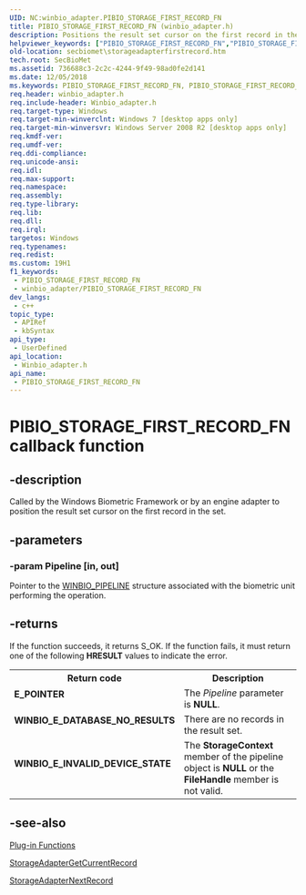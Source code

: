 ```yaml
---
UID: NC:winbio_adapter.PIBIO_STORAGE_FIRST_RECORD_FN
title: PIBIO_STORAGE_FIRST_RECORD_FN (winbio_adapter.h)
description: Positions the result set cursor on the first record in the set.
helpviewer_keywords: ["PIBIO_STORAGE_FIRST_RECORD_FN","PIBIO_STORAGE_FIRST_RECORD_FN callback","StorageAdapterFirstRecord","StorageAdapterFirstRecord callback function [Windows Biometric Framework API]","secbiomet.storageadapterfirstrecord","winbio_adapter/StorageAdapterFirstRecord"]
old-location: secbiomet\storageadapterfirstrecord.htm
tech.root: SecBioMet
ms.assetid: 736688c3-2c2c-4244-9f49-98ad0fe2d141
ms.date: 12/05/2018
ms.keywords: PIBIO_STORAGE_FIRST_RECORD_FN, PIBIO_STORAGE_FIRST_RECORD_FN callback, StorageAdapterFirstRecord, StorageAdapterFirstRecord callback function [Windows Biometric Framework API], secbiomet.storageadapterfirstrecord, winbio_adapter/StorageAdapterFirstRecord
req.header: winbio_adapter.h
req.include-header: Winbio_adapter.h
req.target-type: Windows
req.target-min-winverclnt: Windows 7 [desktop apps only]
req.target-min-winversvr: Windows Server 2008 R2 [desktop apps only]
req.kmdf-ver: 
req.umdf-ver: 
req.ddi-compliance: 
req.unicode-ansi: 
req.idl: 
req.max-support: 
req.namespace: 
req.assembly: 
req.type-library: 
req.lib: 
req.dll: 
req.irql: 
targetos: Windows
req.typenames: 
req.redist: 
ms.custom: 19H1
f1_keywords:
 - PIBIO_STORAGE_FIRST_RECORD_FN
 - winbio_adapter/PIBIO_STORAGE_FIRST_RECORD_FN
dev_langs:
 - c++
topic_type:
 - APIRef
 - kbSyntax
api_type:
 - UserDefined
api_location:
 - Winbio_adapter.h
api_name:
 - PIBIO_STORAGE_FIRST_RECORD_FN
---
```


# PIBIO_STORAGE_FIRST_RECORD_FN callback function


## -description

Called by the Windows Biometric Framework or by an engine adapter to position the result set cursor on the first record in the set.

## -parameters

### -param Pipeline [in, out]

Pointer to the <a href="/windows/desktop/api/winbio_adapter/ns-winbio_adapter-winbio_pipeline">WINBIO_PIPELINE</a> structure associated with the biometric unit performing the operation.

## -returns

If the function succeeds, it returns S_OK. If the function fails, it must return one of the following <b>HRESULT</b> values to indicate the error.

<table>
<tr>
<th>Return code</th>
<th>Description</th>
</tr>
<tr>
<td width="40%">
<dl>
<dt><b>E_POINTER</b></dt>
</dl>
</td>
<td width="60%">
The <i>Pipeline</i> parameter is <b>NULL</b>.

</td>
</tr>
<tr>
<td width="40%">
<dl>
<dt><b>WINBIO_E_DATABASE_NO_RESULTS</b></dt>
</dl>
</td>
<td width="60%">
There are no records in the result set.

</td>
</tr>
<tr>
<td width="40%">
<dl>
<dt><b>WINBIO_E_INVALID_DEVICE_STATE</b></dt>
</dl>
</td>
<td width="60%">
The <b>StorageContext</b> member of the pipeline object is <b>NULL</b> or the <b>FileHandle</b> member is not valid.

</td>
</tr>
</table>

## -see-also

<a href="/windows/desktop/SecBioMet/plug-in-functions">Plug-in Functions</a>



<a href="/windows/desktop/api/winbio_adapter/nc-winbio_adapter-pibio_storage_get_current_record_fn">StorageAdapterGetCurrentRecord</a>



<a href="/windows/desktop/api/winbio_adapter/nc-winbio_adapter-pibio_storage_next_record_fn">StorageAdapterNextRecord</a>

